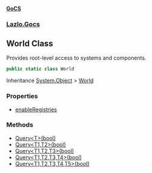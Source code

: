 #### [GoCS](./index.md 'index')
### [Lazlo.Gocs](./Lazlo-Gocs.md 'Lazlo.Gocs')
## World Class
Provides root-level access to systems and components.  
```C#
public static class World
```
Inheritance [System.Object](https://docs.microsoft.com/en-us/dotnet/api/System.Object 'System.Object') &gt; [World](./Lazlo-Gocs-World.md 'Lazlo.Gocs.World')  
### Properties
- [enableRegistries](./Lazlo-Gocs-World-enableRegistries.md 'Lazlo.Gocs.World.enableRegistries')
### Methods
- [Query&lt;T&gt;(bool)](./Lazlo-Gocs-World-Query-T-(bool).md 'Lazlo.Gocs.World.Query&lt;T&gt;(bool)')
- [Query&lt;T1,T2&gt;(bool)](./Lazlo-Gocs-World-Query-T1_T2-(bool).md 'Lazlo.Gocs.World.Query&lt;T1,T2&gt;(bool)')
- [Query&lt;T1,T2,T3&gt;(bool)](./Lazlo-Gocs-World-Query-T1_T2_T3-(bool).md 'Lazlo.Gocs.World.Query&lt;T1,T2,T3&gt;(bool)')
- [Query&lt;T1,T2,T3,T4&gt;(bool)](./Lazlo-Gocs-World-Query-T1_T2_T3_T4-(bool).md 'Lazlo.Gocs.World.Query&lt;T1,T2,T3,T4&gt;(bool)')
- [Query&lt;T1,T2,T3,T4,T5&gt;(bool)](./Lazlo-Gocs-World-Query-T1_T2_T3_T4_T5-(bool).md 'Lazlo.Gocs.World.Query&lt;T1,T2,T3,T4,T5&gt;(bool)')
